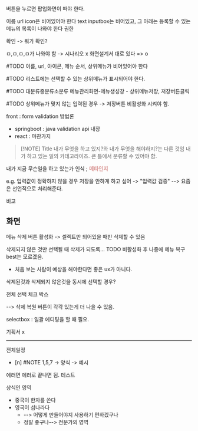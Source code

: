 


버튼을 누르면 팝업화면이 떠야 한다.

이름 url icon은 비어있어야 한다
text inputbox는 비어있고, 그 아래는 등록할 수 있는 메뉴의 목록이 나와야 한다
권한


확인
-> 뭐가 확인?


ㅁ,ㅁ,ㅁ,ㅁ가 나와야 함 -> 시나리오 x
화면설계서 대로 있다 => o

#TODO 이름, url, 아이콘, 메뉴 순서, 상위메뉴가 비어있어야 한다

#TODO 리스트에는 선택할 수 있는 상위메뉴가 표시되어야 한다.



#TODO 대분류중분류소분류 메뉴관리화면-메뉴생성창 - 상위메뉴저장, 저장버튼클릭


#TODO 상위메뉴가 맞지 않는 입력된 경우 -> 저장버튼 비활성화 시켜야 함.



front : form validation 방법론
- springboot : java validation api 내장
- react : 마찬가지


> [!NOTE] Title
> 내가 무엇을 하고 있지?와 내가 무엇을 해야하지?는 다른 것임
> 내가 하고 있는 일의 카테고라이즈.
> 큰 틀에서 분류할 수 있어야 함.
> 
내가 지금 무슨일을 하고 있는가 인식 ; **<font color="#d99694">메타인지</font>**


e.g. 입력값이 정확하지 않을 경우 저장을 안하게 하고 싶어 -> "입력값 검증"
--> 요즘은 선언적으로 처리해준다.

비고
## 화면
메뉴 삭제 버튼 활성화
-> 셀렉트만 되어있을 때만 삭제할 수 있음

삭제되지 않은 것만 선택될 때 삭제가 되도록... TODO 비활성화 후 나중에 메뉴 복구
best는 모르겠음.
- 처음 보는 사람이 예상을 해야한다면 좋은 ux가 아니다.

삭제된것과 삭제되지 않은것을 동시에 선택할 경우?

전체 선택 체크 박스

--> 삭제 복원 버튼이 각각 있는게 더 나을 수 있음.





selectbox : 일괄 에디팅을 할 때 필요.



기획서 x

---
전체일정 
- [n] #NOTE 1,5,7
-> 양식
-> 예시


에러면 에러로 끝나면 됨. 테스트


상식인 영역
- 중국이 한자를 쓴다
- 영국이 섬나라다
	- --> 어떻게 만들어야지 사용하기 편하겠구나
	- 정말 좋구나--> 전문가의 영역







